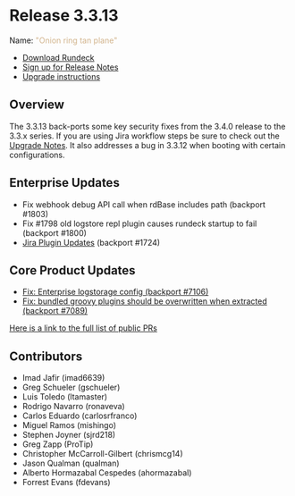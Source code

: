 # Release 3.3.13

Name: <span style="color: tan"><span class="glyphicon glyphicon-plane"></span> "Onion ring tan plane"</span>

- [Download Rundeck](https://download.rundeck.com/)
- [Sign up for Release Notes](https://www.rundeck.com/release-notes-signup)
- [Upgrade instructions](/upgrading/)

## Overview

The 3.3.13 back-ports some key security fixes from the 3.4.0 release to the 3.3.x series.  If you are using Jira workflow steps be sure to check out the [Upgrade Notes](/upgrading/upgrading-to-rundeck-3.4.md#jira-plugins-require-updated-authentication-enterprise).  It also addresses a bug in 3.3.12 when booting with certain configurations.

## Enterprise Updates

* Fix webhook debug API call when rdBase includes path (backport #1803)
* Fix #1798 old logstore repl plugin causes rundeck startup to fail (backport #1800)
* [Jira Plugin Updates](/upgrading/upgrading-to-rundeck-3.4.md#jira-plugins-require-updated-authentication-enterprise) (backport #1724)


## Core Product Updates

* [Fix: Enterprise logstorage config (backport #7106)](https://github.com/rundeck/rundeck/pull/7109)
* [Fix: bundled groovy plugins should be overwritten when extracted (backport #7089)](https://github.com/rundeck/rundeck/pull/7090)


[Here is a link to the full list of public PRs](https://github.com/rundeck/rundeck/pulls?q=is%3Apr+milestone%3A3.3.13+is%3Aclosed)

## Contributors

* Imad Jafir (imad6639)
* Greg Schueler (gschueler)
* Luis Toledo (ltamaster)
* Rodrigo Navarro (ronaveva)
* Carlos Eduardo (carlosrfranco)
* Miguel Ramos (mishingo)
* Stephen Joyner (sjrd218)
* Greg Zapp (ProTip)
* Christopher McCarroll-Gilbert (chrismcg14)
* Jason Qualman (qualman)
* Alberto Hormazabal Cespedes (ahormazabal)
* Forrest Evans (fdevans)
